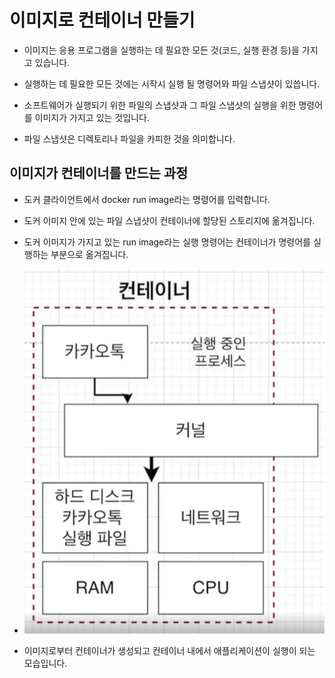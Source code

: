 # 이미지로 컨테이너 만들기

- 이미지는 응용 프로그램을 실행하는 데 필요한 모든 것(코드, 실행 환경 등)을 가지고 있습니다.

- 실행하는 데 필요한 모든 것에는 시작시 실행 될 명령어와 파일 스냅샷이 있씁니다.

- 소프트웨어가 실행되기 위한 파일의 스냅샷과 그 파일 스냅샷의 실행을 위한 명령어를 이미지가 가지고 있는 것입니다.

- 파일 스냅샷은 디렉토리나 파일을 카피한 것을 의미합니다.

## 이미지가 컨테이너를 만드는 과정

- 도커 클라이언트에서 docker run image라는 명령어를 입력합니다.

- 도커 이미지 안에 있는 파일 스냅샷이 컨테이너에 할당된 스토리지에 옮겨집니다.

- 도커 이미지가 가지고 있는 run image라는 실행 명령어는 컨테이너가 명령어를 실행하는 부분으로 옮겨집니다.

- ![image](../img/img-makes-container.JPG)

- 이미지로부터 컨테이너가 생성되고 컨테이너 내에서 애플리케이션이 실행이 되는 모습입니다.
